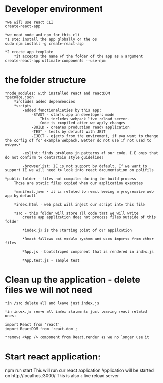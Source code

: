 # Developer environment
    *we will use react CLI
    create-react-app

    *we need node and npm for this cli
    *1 step install the app globally on the os
    sudo npm install -g create-react-app

    *2 create app template
        *it accepts the name of the folder of the app as a argument
    create-react-app ultimate-components --use-npm

# the folder structure
    *node_modules: with installed react and reactDOM
    *package.json
        *includes added dependencies
        *scripts
            -added functionalieties by this app:
                -START - starts app in developers mode
                    This includes webpack live reload server.
                    Code is compiled after we apply changes
                -BUILD - creates production ready application
                -TEST - tests by default with JEST
                -EJECT - ejects from the enviroment, if you want to change the config of for example webpack. Better do not use if not used to webpack

            -eslint: finds problems in patterns of our code. I.E ones that do not confirm to centartain style guidelines

            -browserlist: IE is not support by default. If we want to support IE we will need to look into react documentation on polifils

    *public folder - files not compiled during the build process
        Those are static files copied when our application executes
    
        *manifest.json - it is related to react beeing a progressive web app by default

        *index.html - web pack will inject our script into this file

        *src - this folder will store all code that we will write
            create app application does not process files outside of this folder

            *index.js is the starting point of our appilcation

            *React fallows es6 module system and uses imports from other files

            *App.js - bootstraped component that is rendered in index.js

            *App.test.js - sample test

# Clean up the application - delete files we will not need
    *in /src delete all and leave just index.js

    *in index.js remve all index statments just leaving react related ones:

    import React from 'react';
    import ReactDOM from 'react-dom';

    *remove <App /> component from React.render as we no longer use it

# Start react application:
npm run start
This will run our react application
Application will be started on http://localhost:3000/
This is also a live reload server

